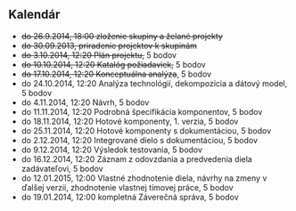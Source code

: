 Kalendár
--------
* ~~do 26.9.2014, 18:00 zloženie skupiny a želané projekty~~
* ~~do 30.09.2013, priradenie projektov k skupinám~~
* ~~do 3.10.2014, 12:20 Plán projektu,~~ 5 bodov
* ~~do 10.10.2014, 12:20 Katalóg požiadaviek,~~ 5 bodov
* ~~do 17.10.2014, 12:20 Konceptuálna analýza~~, 5 bodov
* do 24.10.2014, 12:20 Analýza technológií, dekompozícia a dátový model, 5 bodov
* do 4.11.2014, 12:20 Návrh, 5 bodov
* do 11.11.2014, 12:20 Podrobná špecifikácia komponentov, 5 bodov
* do 18.11.2014, 12:20 Hotové komponenty, 1. verzia, 5 bodov
* do 25.11.2014, 12:20 Hotové komponenty s dokumentáciou, 5 bodov
* do 2.12.2014, 12:20 Integrované dielo s dokumentáciou, 5 bodov
* do 9.12.2014, 12:20 Výsledok testovania, 5 bodov
* do 16.12.2014, 12:20 Záznam z odovzdania a predvedenia diela zadávateľovi, 5 bodov
* do 12.01.2015, 12:00 Vlastné zhodnotenie diela, návrhy na zmeny v ďalšej verzii, zhodnotenie vlastnej tímovej práce, 5 bodov
* do 19.01.2014, 12:00 kompletná Záverečná správa, 5 bodov
